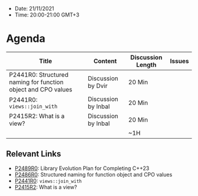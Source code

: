 * Date: 21/11/2021
* Time: 20:00-21:00 GMT+3

# Agenda

| Title | Content | Discussion Length | Issues       |
|----------|-------------|-------------|----------------|
| P2441R0: Structured naming for function object and CPO values | Discussion by Dvir | 20 Min | |
| P2441R0: <code>views::join_with</code> | Discussion by Inbal | 20 Min | |
| P2415R2: What is a view? | Discussion by Inbal | 20 Min | |
|                             |             | ~1H         |   |

## Relevant Links
* [P2489R0](https://isocpp.org/files/papers/P2489R0.html): Library Evolution Plan for Completing C++23
* [P2486R0](https://isocpp.org/files/papers/P2486R0): Structured naming for function object and CPO values
* [P2441R0](https://wg21.link/P2441R0): <code>views::join_with</code>
* [P2415R2](https://wg21.link/P2415R2): What is a view?

